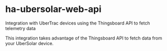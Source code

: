 # ha-ubersolar-web-api
Integration with UberTrac devices using the Thingsboard API to fetch telemetry data

This integration takes advantage of the Thingsboard API to fetch data from your UberSolar device.
